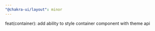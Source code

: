 ```yaml
---
"@chakra-ui/layout": minor
---
```


feat(container): add ability to style container component with theme api
